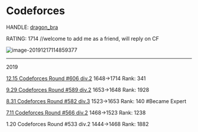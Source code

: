 # Codeforces

HANDLE: [dragon_bra](https://codeforces.com/profile/dragon_bra) 

RATING: 1714  //welcome to add me as a friend, will reply on CF

![image-20191217114859377](C:\Users\dragon_bra\AppData\Roaming\Typora\typora-user-images\image-20191217114859377.png)

---

2019

[12.15 Codeforces Round #606 div.2](https://github.com/dragonbra/Codeforces/tree/master/Codeforces%20Round%20%23606%20div.2)	1648→1714	Rank: 341

[9.29 Codeforces Round #589 div.2](https://github.com/dragonbra/Codeforces/tree/master/Codeforces%20Round%20%23589%20div.2)	1653→1648	Rank: 1928

[8.31 Codeforces Round #582 div.3](https://github.com/dragonbra/Codeforces/tree/master/Codeforces%20Round%20%23582%20div.3)	1523→1653	Rank: 140	#Became Expert

[7.11 Codeforces Round #566 div.2](https://github.com/dragonbra/Codeforces/tree/master/Codeforces%20Round%20%23566%20div.2)	1468→1523	Rank: 1238

1.20 Codeforces Round #533 div.2	1444→1468	Rank: 1882